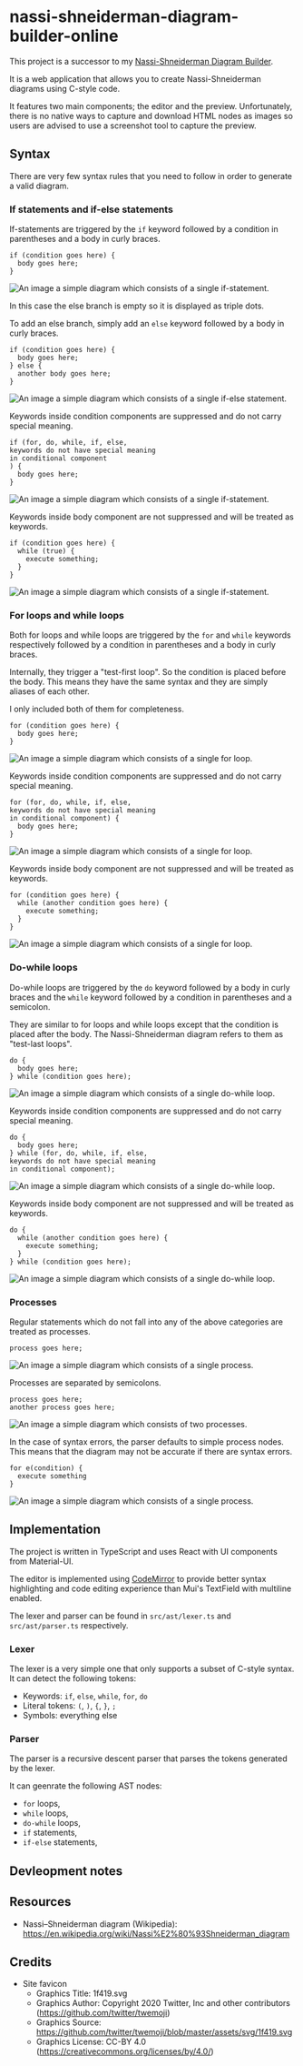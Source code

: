 # nassi-shneiderman-diagram-builder-online

This project is a successor to my [Nassi-Shneiderman Diagram Builder](https://github.com/Eurydia/nassi-shneiderman-diagram-builder).

It is a web application that allows you to create Nassi-Shneiderman diagrams using C-style code.

It features two main components; the editor and the preview.
Unfortunately, there is no native ways to capture and download HTML nodes as images so users are advised to use a screenshot tool to capture the preview.

## Syntax

There are very few syntax rules that you need to follow in order to generate a valid diagram.

### If statements and if-else statements

If-statements are triggered by the `if` keyword followed by a condition in parentheses and a body in curly braces.

```text
if (condition goes here) {
  body goes here;
}
```

![An image a simple diagram which consists of a single if-statement.](./examples/images//diagram_simple_if_statement.png)

In this case the else branch is empty so it is displayed as triple dots.

To add an else branch, simply add an `else` keyword followed by a body in curly braces.

```text
if (condition goes here) {
  body goes here;
} else {
  another body goes here;
}
```

![An image a simple diagram which consists of a single if-else statement.](./examples/images//diagram_simple_if_else_statement.png)

Keywords inside condition components are suppressed and do not carry special meaning.

```text
if (for, do, while, if, else,
keywords do not have special meaning
in conditional component
) {
  body goes here;
}
```

![An image a simple diagram which consists of a single if-statement. ](./examples/images//diagram_simple_if_statement_with_keyword.png)

Keywords inside body component are not suppressed and will be treated as keywords.

```text
if (condition goes here) {
  while (true) {
    execute something;
  }
}
```

![An image a simple diagram which consists of a single if-statement. ](./examples/images//diagram_simple_if_statement_with_keyword_in_body.png)

### For loops and while loops

Both for loops and while loops are triggered by the `for` and `while` keywords respectively followed by a condition in parentheses and a body in curly braces.

Internally, they trigger a "test-first loop".
So the condition is placed before the body.
This means they have the same syntax and they are simply aliases of each other.

I only included both of them for completeness.

```text
for (condition goes here) {
  body goes here;
}
```

![An image a simple diagram which consists of a single for loop.](./examples/images//diagram_simple_for_loop.png)

Keywords inside condition components are suppressed and do not carry special meaning.

```text
for (for, do, while, if, else,
keywords do not have special meaning
in conditional component) {
  body goes here;
}
```

![An image a simple diagram which consists of a single for loop.](./examples/images//diagram_simple_for_loop_with_keyword.png)

Keywords inside body component are not suppressed and will be treated as keywords.

```text
for (condition goes here) {
  while (another condition goes here) {
    execute something;
  }
}
```

![An image a simple diagram which consists of a single for loop.](./examples/images//diagram_simple_for_loop_with_keyword_in_body.png)

### Do-while loops

Do-while loops are triggered by the `do` keyword followed by a body in curly braces and the `while` keyword followed by a condition in parentheses and a semicolon.

They are similar to for loops and while loops except that the condition is placed after the body.
The Nassi-Shneiderman diagram refers to them as "test-last loops".

```text
do {
  body goes here;
} while (condition goes here);
```

![An image a simple diagram which consists of a single do-while loop.](./examples/images//diagram_simple_do_while_loop.png)

Keywords inside condition components are suppressed and do not carry special meaning.

```text
do {
  body goes here;
} while (for, do, while, if, else,
keywords do not have special meaning
in conditional component);
```

![An image a simple diagram which consists of a single do-while loop.](./examples/images//diagram_simple_do_while_loop_with_keyword.png)

Keywords inside body component are not suppressed and will be treated as keywords.

```text
do {
  while (another condition goes here) {
    execute something;
  }
} while (condition goes here);
```

![An image a simple diagram which consists of a single do-while loop.](./examples/images//diagram_simple_do_while_loop_with_keyword_in_body.png)

### Processes

Regular statements which do not fall into any of the above categories are treated as processes.

```text
process goes here;
```

![An image a simple diagram which consists of a single process.](./examples/images//diagram_simple_process.png)

Processes are separated by semicolons.

```text
process goes here;
another process goes here;
```

![An image a simple diagram which consists of two processes.](./examples/images//diagram_simple_process_multiple.png)

In the case of syntax errors, the parser defaults to simple process nodes.
This means that the diagram may not be accurate if there are syntax errors.

```text
for e(condition) {
  execute something
}
```

![An image a simple diagram which consists of a single process.](./examples/images//diagram_simple_process_syntax_error.png)

## Implementation

The project is written in TypeScript and uses React with UI components from Material-UI.

The editor is implemented using [CodeMirror](https://codemirror.net/) to provide better syntax highlighting and code editing experience than Mui's TextField with multiline enabled.

The lexer and parser can be found in `src/ast/lexer.ts` and `src/ast/parser.ts` respectively.

### Lexer

The lexer is a very simple one that only supports a subset of C-style syntax.
It can detect the following tokens:

- Keywords: `if`, `else`, `while`, `for`, `do`
- Literal tokens: `(`, `)`, `{`, `}`, `;`
- Symbols: everything else

### Parser

The parser is a recursive descent parser that parses the tokens generated by the lexer.

It can geenrate the following AST nodes:

- `for` loops,
- `while` loops,
- `do-while` loops,
- `if` statements,
- `if-else` statements,

## Devleopment notes

## Resources

- Nassi–Shneiderman diagram (Wikipedia): https://en.wikipedia.org/wiki/Nassi%E2%80%93Shneiderman_diagram

## Credits

- Site favicon
  - Graphics Title: 1f419.svg
  - Graphics Author: Copyright 2020 Twitter, Inc and other contributors (https://github.com/twitter/twemoji)
  - Graphics Source: https://github.com/twitter/twemoji/blob/master/assets/svg/1f419.svg
  - Graphics License: CC-BY 4.0 (https://creativecommons.org/licenses/by/4.0/)
